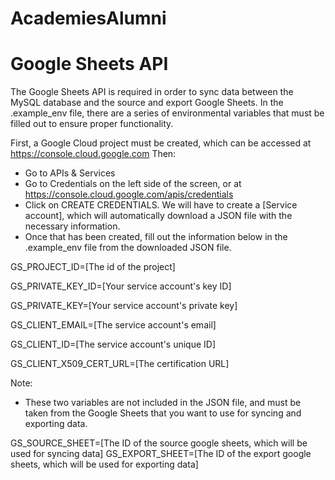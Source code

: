 # AcademiesAlumni









# Google Sheets API
The Google Sheets API is required in order to sync data between the MySQL database and the source and export Google Sheets.
In the .example_env file, there are a series of environmental variables that must be filled out to ensure proper functionality.

First, a Google Cloud project must be created, which can be accessed at https://console.cloud.google.com
Then:
- Go to APIs & Services 
- Go to Credentials on the left side of the screen, or at https://console.cloud.google.com/apis/credentials
- Click on CREATE CREDENTIALS. We will have to create a [Service account], which will automatically download a JSON file with the necessary information.
- Once that has been created, fill out the information below in the .example_env file from the downloaded JSON file.

GS_PROJECT_ID=[The id of the project]

GS_PRIVATE_KEY_ID=[Your service account's key ID]

GS_PRIVATE_KEY=[Your service account's private key]

GS_CLIENT_EMAIL=[The service account's email]

GS_CLIENT_ID=[The service account's unique ID]

GS_CLIENT_X509_CERT_URL=[The certification URL]

Note:
- These two variables are not included in the JSON file, and must be taken from the Google Sheets that you want to use for syncing and exporting data.

GS_SOURCE_SHEET=[The ID of the source google sheets, which will be used for syncing data]
GS_EXPORT_SHEET=[The ID of the export google sheets, which will be used for exporting data]